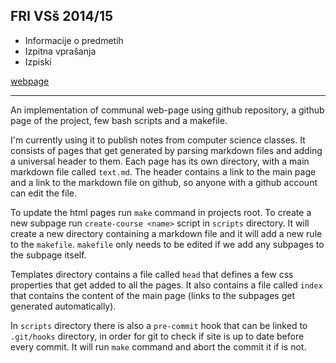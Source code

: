 FRI VSš 2014/15
---------------

* Informacije o predmetih
* Izpitna vprašanja
* Izpiski


[webpage](http://gto76.github.io/fri/index.html)

----------------

An implementation of communal web-page using github repository, a github page of the project, few bash scripts and a makefile.

I'm currently using it to publish notes from computer science classes. It consists of pages that get generated by parsing markdown files and adding a universal header to them. Each page has its own directory, with a main markdown file called `text.md`. The header contains a link to the main page and a link to the markdown file on github, so anyone with a github account can edit the file.  

To update the html pages run `make` command in projects root. To create a new subpage run `create-course <name>` script in `scripts` directory. It will create a new directory containing a markdown file and it will add a new rule to the `makefile`. `makefile` only needs to be edited if we add any subpages to the subpage itself.

Templates directory contains a file called `head` that defines a few css properties that get added to all the pages. It also contains a file called `index` that contains the content of the main page (links to the subpages get generated automatically).

In `scripts` directory there is also a `pre-commit` hook that can be linked to `.git/hooks` directory, in order for git to check if site is up to date before every commit. It will run `make` command and abort the commit it if is not.
